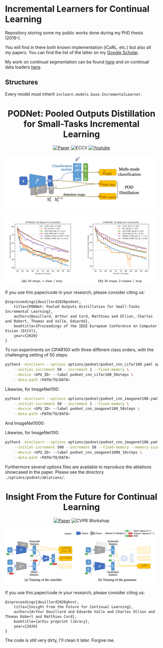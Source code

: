 # Incremental Learners for Continual Learning

Repository storing some my public works done during my PhD thesis (2019-).

You will find in there both known implementation (iCaRL, etc.) but also all my papers.
You can find the list of the latter on my [Google Scholar](https://scholar.google.com/citations?user=snwgZBIAAAAJ&hl=en).

My work on continual segmentation can be found [here](https://github.com/arthurdouillard/CVPR2021_PLOP) and on continual data loaders [here](https://github.com/Continvvm/continuum).

## Structures

Every model must inherit `inclearn.models.base.IncrementalLearner`.

<div align="center">

# PODNet: Pooled Outputs Distillation for Small-Tasks Incremental Learning

[![Paper](https://img.shields.io/badge/arXiv-2004.13513-brightgreen)](https://arxiv.org/abs/2004.13513)
![ECCV](https://img.shields.io/badge/ECCV-2020-blue)
[![Youtube](https://img.shields.io/badge/Youtube-link-red)](https://www.youtube.com/watch?v=SWFO1_lTcR8)

</div>

![podnet](images/podnet.png)

![podnet plot](images/podnet_plot.png)

If you use this paper/code in your research, please consider citing us:

```
@inproceedings{douillard2020podnet,
    title={PODNet: Pooled Outputs Distillation for Small-Tasks Incremental Learning},
    author={Douillard, Arthur and Cord, Matthieu and Ollion, Charles and Robert, Thomas and Valle, Eduardo},
    booktitle={Proceedings of the IEEE European Conference on Computer Vision (ECCV)},
    year={2020}
}
```

To run experiments on CIFAR100 with three different class orders, with the challenging
setting of 50 steps:

```bash
python3 -minclearn --options options/podnet/podnet_cnn_cifar100.yaml options/data/cifar100_3orders.yaml \
    --initial-increment 50 --increment 1 --fixed-memory \
    --device <GPU_ID> --label podnet_cnn_cifar100_50steps \
    --data-path <PATH/TO/DATA>
```

Likewise, for ImageNet100:

```bash
python3 -minclearn --options options/podnet/podnet_cnn_imagenet100.yaml options/data/imagenet100_1order.yaml \
    --initial-increment 50 --increment 1 --fixed-memory \
    --device <GPU_ID> --label podnet_cnn_imagenet100_50steps \
    --data-path <PATH/TO/DATA>
```

And ImageNet1000:

Likewise, for ImageNet100:

```bash
python3 -minclearn --options options/podnet/podnet_cnn_imagenet100.yaml options/data/imagenet1000_1order.yaml \
    --initial-increment 500 --increment 50 --fixed-memory --memory-size 20000 \
    --device <GPU_ID> --label podnet_cnn_imagenet1000_10steps \
    --data-path <PATH/TO/DATA>
```

Furthermore several options files are available to reproduce the ablations showcased
in the paper. Please see the directory `./options/podnet/ablations/`.

<div align="center">

# Insight From the Future for Continual Learning

[![Paper](https://img.shields.io/badge/arXiv-2006.13748-brightgreen)](https://arxiv.org/abs/2006.13748)
![CVPR Workshop](https://img.shields.io/badge/CVPRW-2021-blue)

</div>

![ghost](images/ghost.png)

If you use this paper/code in your research, please consider citing us:

```
@inproceedings{douillard2020ghost,
    title={Insight From the Future for Continual Learning},
    author={Arthur Douillard and Eduardo Valle and Charles Ollion and Thomas Robert and Matthieu Cord},
    booktitle={arXiv preprint library},
    year={2020}
}
```

The code is still very dirty, I'll clean it later. Forgive me.
